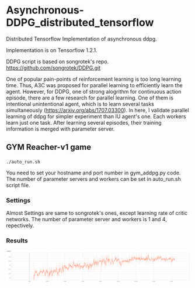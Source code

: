 Asynchronous-DDPG_distributed_tensorflow
===========

Distributed Tensorflow Implementation of asynchronous ddpg.

Implementation is on Tensorflow 1.2.1.

DDPG script is based on songrotek's repo. https://github.com/songrotek/DDPG.git

One of popular pain-points of reinforcement learning is too long learning time. Thus, A3C was proposed for parallel learning to efficiently learn the agent. However, for DDPG, one of strong alogrithm for continuous action episode, there are a few research for parallel learning. One of them is intentional unintentional agent, which is to learn several tasks simultaneously (https://arxiv.org/abs/1707.03300). In here, I validate parallel learning of ddpg for simpler experiment than IU agent's one. Each workers learn just one task. After learning several episodes, their training information is merged with parameter server.   

GYM Reacher-v1 game
-------------------

`
./auto_run.sh 
`

You need to set your hostname and port number in gym_addpg.py code. The number of parameter servers and workers can be set in auto_run.sh script file.

### Settings

Almost Settings are same to songrotek's ones, except learning rate of critic networks.
The number of parameter server and workers is 1 and 4, repectively.

### Results

![alt tag](https://github.com/jaesik817/Asynchronous-DDPG_distributed_tensorflow/blob/master/figures/addpg_res.PNG)


